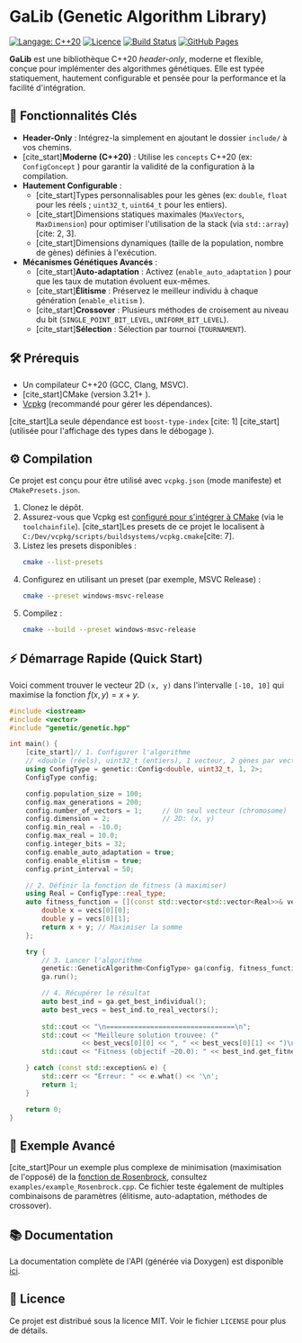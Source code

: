 # GaLib (Genetic Algorithm Library)

[![Langage: C++20](https://img.shields.io/badge/Langage-C++20-blue.svg)](https://isocpp.org/)
[![Licence](https://img.shields.io/github/license/ooooMaXoooo/GaLib)](LICENSE)
[![Build Status](https://github.com/ooooMaXoooo/GaLib/actions/workflows/ci.yml/badge.svg)](https://github.com/ooooMaXoooo/GaLib/actions/workflows/ci.yml)
[![GitHub Pages](https://img.shields.io/github/deployments/ooooMaXoooo/GaLib/github-pages?label=docs)](https://ooooMaXoooo.github.io/GaLib/)

**GaLib** est une bibliothèque C++20 *header-only*, moderne et flexible, conçue pour implémenter des algorithmes génétiques. Elle est typée statiquement, hautement configurable et pensée pour la performance et la facilité d'intégration.

## 🚀 Fonctionnalités Clés

* **Header-Only** : Intégrez-la simplement en ajoutant le dossier `include/` à vos chemins.
* [cite_start]**Moderne (C++20)** : Utilise les `concepts` C++20 (ex: `ConfigConcept` ) pour garantir la validité de la configuration à la compilation.
* **Hautement Configurable** :
    * [cite_start]Types personnalisables pour les gènes (ex: `double`, `float` pour les réels ; `uint32_t`, `uint64_t` pour les entiers).
    * [cite_start]Dimensions statiques maximales (`MaxVectors`, `MaxDimension`) pour optimiser l'utilisation de la stack (via `std::array`)[cite: 2, 3].
    * [cite_start]Dimensions dynamiques (taille de la population, nombre de gènes) définies à l'exécution.
* **Mécanismes Génétiques Avancés** :
    * [cite_start]**Auto-adaptation** : Activez (`enable_auto_adaptation` ) pour que les taux de mutation évoluent eux-mêmes.
    * [cite_start]**Élitisme** : Préservez le meilleur individu à chaque génération (`enable_elitism` ).
    * [cite_start]**Crossover** : Plusieurs méthodes de croisement au niveau du bit (`SINGLE_POINT_BIT_LEVEL`, `UNIFORM_BIT_LEVEL`).
    * [cite_start]**Sélection** : Sélection par tournoi (`TOURNAMENT`).

## 🛠️ Prérequis

* Un compilateur C++20 (GCC, Clang, MSVC).
* [cite_start]CMake (version 3.21+ ).
* [Vcpkg](https://github.com/microsoft/vcpkg) (recommandé pour gérer les dépendances).

[cite_start]La seule dépendance est `boost-type-index` [cite: 1] [cite_start](utilisée pour l'affichage des types dans le débogage ).

## ⚙️ Compilation

Ce projet est conçu pour être utilisé avec `vcpkg.json` (mode manifeste) et `CMakePresets.json`.

1.  Clonez le dépôt.
2.  Assurez-vous que Vcpkg est [configuré pour s'intégrer à CMake](https://vcpkg.io/en/docs/users/integration.html) (via le `toolchainfile`). [cite_start]Les presets de ce projet le localisent à `C:/Dev/vcpkg/scripts/buildsystems/vcpkg.cmake`[cite: 7].
3.  Listez les presets disponibles :
    ```bash
    cmake --list-presets
    ```
4.  Configurez en utilisant un preset (par exemple, MSVC Release) :
    ```bash
    cmake --preset windows-msvc-release
    ```
5.  Compilez :
    ```bash
    cmake --build --preset windows-msvc-release
    ```

## ⚡ Démarrage Rapide (Quick Start)

Voici comment trouver le vecteur 2D `(x, y)` dans l'intervalle `[-10, 10]` qui maximise la fonction $f(x, y) = x + y$.

```cpp
#include <iostream>
#include <vector>
#include "genetic/genetic.hpp"

int main() {
    [cite_start]// 1. Configurer l'algorithme 
    // <double (réels), uint32_t (entiers), 1 vecteur, 2 gènes par vecteur>
    using ConfigType = genetic::Config<double, uint32_t, 1, 2>;
    ConfigType config;

    config.population_size = 100;
    config.max_generations = 200;
    config.number_of_vectors = 1;     // Un seul vecteur (chromosome)
    config.dimension = 2;             // 2D: (x, y)
    config.min_real = -10.0;
    config.max_real = 10.0;
    config.integer_bits = 32;
    config.enable_auto_adaptation = true;
    config.enable_elitism = true;
    config.print_interval = 50;

    // 2. Définir la fonction de fitness (à maximiser) 
    using Real = ConfigType::real_type;
    auto fitness_function = [](const std::vector<std::vector<Real>>& vecs) -> Real {
        double x = vecs[0][0];
        double y = vecs[0][1];
        return x + y; // Maximiser la somme
    };

    try {
        // 3. Lancer l'algorithme 
        genetic::GeneticAlgorithm<ConfigType> ga(config, fitness_function);
        ga.run();

        // 4. Récupérer le résultat 
        auto best_ind = ga.get_best_individual();
        auto best_vecs = best_ind.to_real_vectors();
        
        std::cout << "\n================================\n";
        std::cout << "Meilleure solution trouvee: (" 
                  << best_vecs[0][0] << ", " << best_vecs[0][1] << ")\n";
        std::cout << "Fitness (objectif ~20.0): " << best_ind.get_fitness() << std::endl;

    } catch (const std::exception& e) {
        std::cerr << "Erreur: " << e.what() << '\n';
        return 1;
    }

    return 0;
}
```

## 📖 Exemple Avancé

[cite_start]Pour un exemple plus complexe de minimisation (maximisation de l'opposé) de la [fonction de Rosenbrock](https://fr.wikipedia.org/wiki/Fonction_de_Rosenbrock), consultez `examples/example_Rosenbrock.cpp`. Ce fichier teste également de multiples combinaisons de paramètres (élitisme, auto-adaptation, méthodes de crossover).

## 📚 Documentation

La documentation complète de l'API (générée via Doxygen) est disponible [ici](#).

## 📜 Licence

Ce projet est distribué sous la licence MIT. Voir le fichier `LICENSE` pour plus de détails.